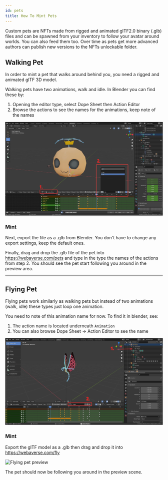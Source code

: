 ```yaml
---
id: pets 
title: How To Mint Pets 
---
```


Custom pets are NFTs made from rigged and animated glTF2.0 binary (.glb) files and can be spawned from your inventory to follow your avatar around worlds. You can also feed them too. Over time as pets get more advanced authors can publish new versions to the NFTs unlockable folder.

## Walking Pet

In order to mint a pet that walks around behind you, you need a rigged and animated glTF 3D model.

Walking pets have two animations, walk and idle. In Blender you can find these by:

1. Opening the editor type, select Dope Sheet then Action Editor
2. Browse the actions to see the names for the animations, keep note of the names

![Animation names for walking pet](/img/blobpet.jpg)

### Mint

Next, export the file as a .glb from Blender. You don't have to change any export settings, keep the default ones.

Finally, drag and drop the .glb file of the pet into https://webaverse.com/pets and type in the type the names of the actions from step 2. You should see the pet start following you around in the preview area.

---

## Flying Pet

Flying pets work similarly as walking pets but instead of two animations (walk, idle) these types just loop one animation.

You need to note of this animation name for now. To find it in blender, see:

1. The action name is located underneath `Animation`
2. You can also browse Dope Sheet -> Action Editor to see the name

![Flying pet](/img/flyingpet.jpg)

### Mint

Export the glTF model as a .glb then drag and drop it into https://webaverse.com/fly

![Flying pet preview](/img/flyingpet2.gif)

The pet should now be following you around in the preview scene.

